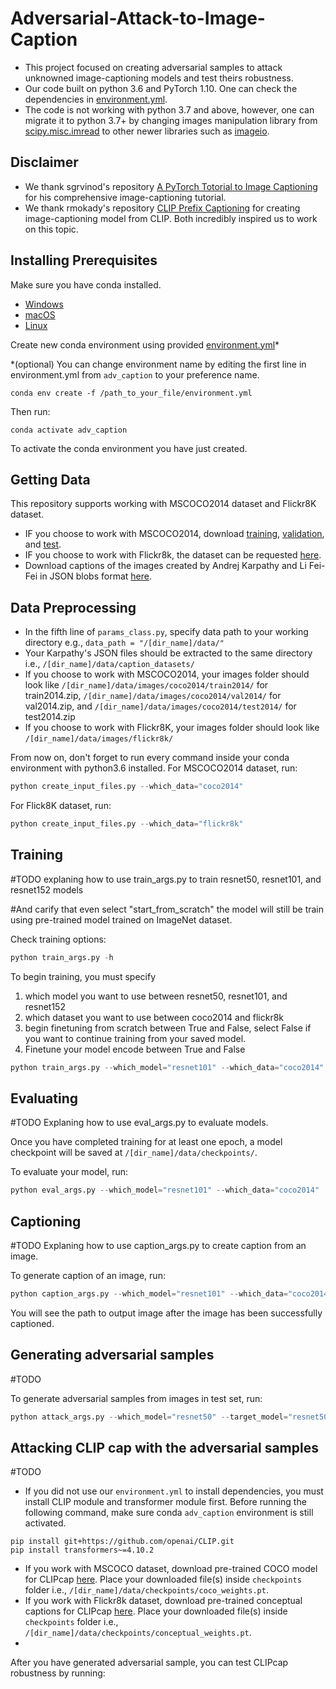 # Adversarial-Attack-to-Image-Caption
- This project focused on creating adversarial samples to attack unknowned image-captioning models and test theirs robustness.
- Our code built on python 3.6 and PyTorch 1.10. One can check the dependencies in [environment.yml](https://github.com/katsamapol/Adversarial-Attack-to-Image-Caption/blob/main/environment.yml).
- The code is not working with python 3.7 and above, however, one can migrate it to python 3.7+ by changing images manipulation library from [scipy.misc.imread](https://docs.scipy.org/doc/scipy-1.1.0/reference/generated/scipy.misc.imread.html) to other newer libraries such as [imageio](https://imageio.readthedocs.io/en/v2.8.0/userapi.html). 

## Disclaimer
- We thank sgrvinod's repository [A PyTorch Totorial to Image Captioning](https://github.com/sgrvinod/a-PyTorch-Tutorial-to-Image-Captioning) for his comprehensive image-captioning tutorial.
- We thank rmokady's repository [CLIP Prefix Captioning](https://github.com/rmokady/CLIP_prefix_caption) for creating image-captioning model from CLIP.
Both incredibly inspired us to work on this topic.

## Installing Prerequisites
Make sure you have conda installed.
- [Windows](https://conda.io/projects/conda/en/latest/user-guide/install/windows.html)
- [macOS](https://conda.io/projects/conda/en/latest/user-guide/install/macos.html)
- [Linux](https://conda.io/projects/conda/en/latest/user-guide/install/linux.html)


Create new conda environment using provided [environment.yml](https://github.com/katsamapol/Adversarial-Attack-to-Image-Caption/blob/main/environment.yml)*

*(optional) You can change environment name by editing the first line in environment.yml from `adv_caption` to your preference name.
```
conda env create -f /path_to_your_file/environment.yml
```

<!-- ```
conda create -n "[your_environment_name]" python=3.6 
``` -->

Then run:
```
conda activate adv_caption
```

To activate the conda environment you have just created.

<!-- After that, install [requirement.txt](https://github.com/katsamapol/Adversarial-Attack-to-Image-Caption/blob/main/requirements.txt) with conda install command.
```
conda install --file /path_to_your_file/requirements.txt
``` -->

## Getting Data
This repository supports working with MSCOCO2014 dataset and Flickr8K dataset.
- IF you choose to work with MSCOCO2014, download [training](http://images.cocodataset.org/zips/train2014.zip), [validation](http://images.cocodataset.org/zips/val2014.zip), and [test](http://images.cocodataset.org/zips/test2014.zip).
- IF you choose to work with Flickr8k, the dataset can be requested [here](https://forms.illinois.edu/sec/1713398).
- Download captions of the images created by Andrej Karpathy and Li Fei-Fei in JSON blobs format [here](https://cs.stanford.edu/people/karpathy/deepimagesent/caption_datasets.zip).

## Data Preprocessing
- In the fifth line of `params_class.py`, specify data path to your working directory e.g., `data_path = "/[dir_name]/data/"`
- Your Karpathy's JSON files should be extracted to the same directory i.e., `/[dir_name]/data/caption_datasets/`
- If you choose to work with MSCOCO2014, your images folder should look like `/[dir_name]/data/images/coco2014/train2014/` for train2014.zip, `/[dir_name]/data/images/coco2014/val2014/` for val2014.zip, and `/[dir_name]/data/images/coco2014/test2014/` for test2014.zip
- If you choose to work with Flickr8K, your images folder should look like `/[dir_name]/data/images/flickr8k/`

From now on, don't forget to run every command inside your conda environment with python3.6 installed.
For MSCOCO2014 dataset, run:
```python
python create_input_files.py --which_data="coco2014"
```
For Flick8K dataset, run:
```python
python create_input_files.py --which_data="flickr8k"
```



## Training
#TODO explaning how to use train_args.py to train resnet50, resnet101, and resnet152 models

#And carify that even select "start_from_scratch" the model will still be train using pre-trained model trained on ImageNet dataset.

Check training options: 
```python
python train_args.py -h
```
To begin training, you must specify 
1. which model you want to use between resnet50, resnet101, and resnet152
2. which dataset you want to use between coco2014 and flickr8k
3. begin finetuning from scratch between True and False, select False if you want to continue training from your saved model.
4. Finetune your model encode between True and False
```python
python train_args.py --which_model="resnet101" --which_data="coco2014" --start_from_scratch="True" --fine_tune_encoder="True"

```
## Evaluating
#TODO Explaning how to use eval_args.py to evaluate models.

Once you have completed training for at least one epoch, a model checkpoint will be saved at `/[dir_name]/data/checkpoints/`.

To evaluate your model, run:
```python
python eval_args.py --which_model="resnet101" --which_data="coco2014"
```

## Captioning
#TODO Explaning how to use caption_args.py to create caption from an image.

To generate caption of an image, run:
```python
python caption_args.py --which_model="resnet101" --which_data="coco2014" --img="[path_to_the_image]"
```
You will see the path to output image after the image has been successfully captioned.

## Generating adversarial samples
#TODO 

To generate adversarial samples from images in test set, run:
```python
python attack_args.py --which_model="resnet50" --target_model="resnet50" --which_data="coco2014" --beam_size=3 --epsilon=0.004 --export_caption="True" --export_original_image="True" --export_perturbed_image="True"
```

## Attacking CLIP cap with the adversarial samples
#TODO
- If you did not use our `environment.yml` to install dependencies, you must install CLIP module and transformer module first. Before running the following command, make sure conda `adv_caption` environment is still activated.
```
pip install git+https://github.com/openai/CLIP.git
pip install transformers~=4.10.2
```
- If you work with MSCOCO dataset, download pre-trained COCO model for CLIPcap [here](https://drive.google.com/file/d/1IdaBtMSvtyzF0ByVaBHtvM0JYSXRExRX/). Place your downloaded file(s) inside `checkpoints` folder i.e., `/[dir_name]/data/checkpoints/coco_weights.pt`.
- If you work with Flickr8k dataset, download pre-trained conceptual captions for CLIPcap [here](https://drive.google.com/file/d/14pXWwB4Zm82rsDdvbGguLfx9F8aM7ovT/). Place your downloaded file(s) inside `checkpoints` folder i.e., `/[dir_name]/data/checkpoints/conceptual_weights.pt`.
- 
After you have generated adversarial sample, you can test CLIPcap robustness by running:
```python

```


